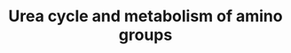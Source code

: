 ---
annotations:
- id: PW:0000076
  parent: classic metabolic pathway
  type: Pathway Ontology
  value: urea cycle pathway
authors:
- Mkutmon
- Egonw
description: ''
last-edited: 2015-06-30
organisms:
- Bos taurus
redirect_from:
- /index.php/Pathway:WP3245
- /instance/WP3245
- /instance/WP3245_rr123273
revision: r123273
schema-jsonld:
- '@context': https://schema.org/
  '@id': https://wikipathways.github.io/pathways/WP3245.html
  '@type': Dataset
  creator:
    '@type': Organization
    name: WikiPathways
  description: ''
  keywords:
  - (S)-1-Pyrroline-5-carboxylate
  - ACY1
  - ALDH18A1
  - ARG1
  - ARG2
  - ASL
  - ASS1
  - Arginine
  - CKB
  - CKM
  - CO2
  - CPS1
  - Carbamoyl
  - Creatine
  - Creatinine
  - Formaldehyde
  - Formate
  - Fumarate
  - GAMT
  - GATM
  - GLUD1
  - Guanidinoacetate
  - L-Aspartate
  - L-Citrulline
  - L-Glutamate
  - L-Glutamate 5-semialdehyde
  - L-Ornithine
  - L-Proline
  - N-(L-Arginino)succinate
  - N-Acetyl-L-glutamate
  - N-Acetyl-glutamate
  - N-Carbamoylsarcosine
  - N-Methylhydantoin
  - N2-Acetyl-L-ornithine
  - NAGS
  - NH3
  - OAT
  - ODC1
  - OTC
  - PYCR1
  - PYCRL
  - Phosphoguanidinoacetate
  - Putrescine
  - SMS
  - SRM
  - Sarcosine
  - Spermidine
  - Spermine
  - Urea
  - Urea-1-carboxylate
  - creatine-P
  license: CC0
  name: Urea cycle and metabolism of amino groups
seo: CreativeWork
title: Urea cycle and metabolism of amino groups
wpid: WP3245
---